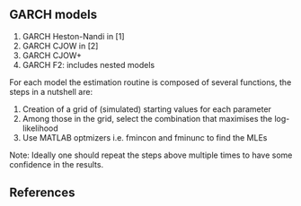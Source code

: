 ## GARCH models

1) GARCH Heston-Nandi in [1]
2) GARCH CJOW in [2]
3) GARCH CJOW+
4) GARCH F2: includes nested models

For each model the estimation routine is composed of several functions, the steps in a nutshell are:

1) Creation of a grid of (simulated) starting values for each parameter
2) Among those in the grid, select the combination that maximises the log-likelihood
3) Use MATLAB optmizers i.e. fmincon and fminunc to find the MLEs

 Note: Ideally one should repeat the steps above multiple times to have some confidence in the results.

 ## References


